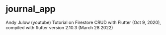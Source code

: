# journal_app

Andy Julow (youtube)
Tutorial on
Firestore CRUD with Flutter (Oct 9, 2020), 
compiled with flutter version  2.10.3 (March 28 2022) 



